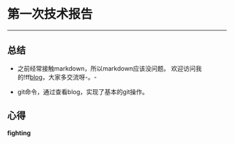 # 第一次技术报告

---

## 总结
- 之前经常接触markdown，所以markdown应该没问题。
欢迎访问我的!ff[blog](http://blog.csdn.net/qq_36285879)，大家多交流呀-。-

- git命令，通过查看blog，实现了基本的git操作。

## 心得

**fighting**
